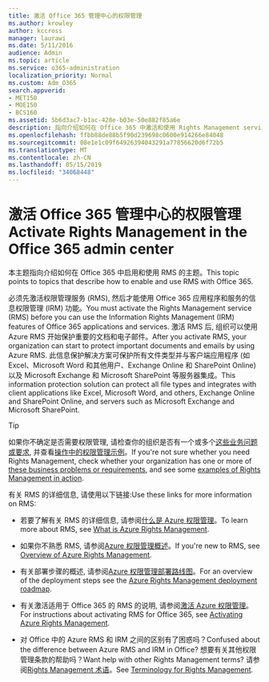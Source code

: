 ```yaml
---
title: 激活 Office 365 管理中心的权限管理
ms.author: krowley
author: kccross
manager: laurawi
ms.date: 5/11/2016
audience: Admin
ms.topic: article
ms.service: o365-administration
localization_priority: Normal
ms.custom: Adm_O365
search.appverid:
- MET150
- MOE150
- BCS160
ms.assetid: 5b6d3ac7-b1ac-428e-b03e-50e882f85a6e
description: 指向介绍如何在 Office 365 中激活和使用 Rights Management service 的主题。
ms.openlocfilehash: ffbb88de88b5f90d239698c0600e914266e84048
ms.sourcegitcommit: 08e1e1c09f64926394043291a77856620d6f72b5
ms.translationtype: MT
ms.contentlocale: zh-CN
ms.lasthandoff: 05/15/2019
ms.locfileid: "34068448"
---
```

# <a name="activate-rights-management-in-the-office-365-admin-center"></a><span data-ttu-id="42404-103">激活 Office 365 管理中心的权限管理</span><span class="sxs-lookup"><span data-stu-id="42404-103">Activate Rights Management in the Office 365 admin center</span></span>

<span data-ttu-id="42404-104">本主题指向介绍如何在 Office 365 中启用和使用 RMS 的主题。</span><span class="sxs-lookup"><span data-stu-id="42404-104">This topic points to topics that describe how to enable and use RMS with Office 365.</span></span>
  
<span data-ttu-id="42404-105">必须先激活权限管理服务 (RMS), 然后才能使用 Office 365 应用程序和服务的信息权限管理 (IRM) 功能。</span><span class="sxs-lookup"><span data-stu-id="42404-105">You must activate the Rights Management service (RMS) before you can use the Information Rights Management (IRM) features of Office 365 applications and services.</span></span> <span data-ttu-id="42404-106">激活 RMS 后, 组织可以使用 Azure RMS 开始保护重要的文档和电子邮件。</span><span class="sxs-lookup"><span data-stu-id="42404-106">After you activate RMS, your organization can start to protect important documents and emails by using Azure RMS.</span></span> <span data-ttu-id="42404-107">此信息保护解决方案可保护所有文件类型并与客户端应用程序 (如 Excel、Microsoft Word 和其他用户、Exchange Online 和 SharePoint Online) 以及 Microsoft Exchange 和 Microsoft SharePoint 等服务器集成。</span><span class="sxs-lookup"><span data-stu-id="42404-107">This information protection solution can protect all file types and integrates with client applications like Excel, Microsoft Word, and others, Exchange Online and SharePoint Online, and servers such as Microsoft Exchange and Microsoft SharePoint.</span></span>
  
> [!TIP]
> <span data-ttu-id="42404-108">如果你不确定是否需要权限管理, 请检查你的组织是否有一个或多个[这些业务问题或要求](https://docs.microsoft.com/rights-management/understand-explore/azure-rms-problems-it-solves), 并查看[操作中的权限管理示例](https://docs.microsoft.com/rights-management/understand-explore/what-admins-users-see)。</span><span class="sxs-lookup"><span data-stu-id="42404-108">If you're not sure whether you need Rights Management, check whether your organization has one or more of [these business problems or requirements](https://docs.microsoft.com/rights-management/understand-explore/azure-rms-problems-it-solves), and see some [examples of Rights Management in action](https://docs.microsoft.com/rights-management/understand-explore/what-admins-users-see).</span></span> 
  
<span data-ttu-id="42404-109">有关 RMS 的详细信息, 请使用以下链接:</span><span class="sxs-lookup"><span data-stu-id="42404-109">Use these links for more information on RMS:</span></span>
  
- <span data-ttu-id="42404-110">若要了解有关 RMS 的详细信息, 请参阅[什么是 Azure 权限管理](https://docs.microsoft.com/rights-management/understand-explore/what-is-azure-rms)。</span><span class="sxs-lookup"><span data-stu-id="42404-110">To learn more about RMS, see [What is Azure Rights Management](https://docs.microsoft.com/rights-management/understand-explore/what-is-azure-rms).</span></span>
    
- <span data-ttu-id="42404-111">如果你不熟悉 RMS, 请参阅[Azure 权限管理概述](https://docs.microsoft.com/rights-management/understand-explore/azure-rights-management)。</span><span class="sxs-lookup"><span data-stu-id="42404-111">If you're new to RMS, see [Overview of Azure Rights Management](https://docs.microsoft.com/rights-management/understand-explore/azure-rights-management).</span></span>
    
- <span data-ttu-id="42404-112">有关部署步骤的概述, 请参阅[Azure 权限管理部署路线图](https://docs.microsoft.com/rights-management/plan-design/deployment-roadmap)。</span><span class="sxs-lookup"><span data-stu-id="42404-112">For an overview of the deployment steps see the [Azure Rights Management deployment roadmap](https://docs.microsoft.com/rights-management/plan-design/deployment-roadmap).</span></span>
    
- <span data-ttu-id="42404-113">有关激活适用于 Office 365 的 RMS 的说明, 请参阅[激活 Azure 权限管理](https://technet.microsoft.com/library/jj658941.aspx)。</span><span class="sxs-lookup"><span data-stu-id="42404-113">For instructions about activating RMS for Office 365, see [Activating Azure Rights Management](https://technet.microsoft.com/library/jj658941.aspx).</span></span>
    
- <span data-ttu-id="42404-114">对 Office 中的 Azure RMS 和 IRM 之间的区别有了困惑吗？</span><span class="sxs-lookup"><span data-stu-id="42404-114">Confused about the difference between Azure RMS and IRM in Office?</span></span> <span data-ttu-id="42404-115">想要有关其他权限管理条款的帮助吗？</span><span class="sxs-lookup"><span data-stu-id="42404-115">Want help with other Rights Management terms?</span></span> <span data-ttu-id="42404-116">请参阅[Rights Management 术语](https://technet.microsoft.com/library/dn595132.aspx)。</span><span class="sxs-lookup"><span data-stu-id="42404-116">See [Terminology for Rights Management](https://technet.microsoft.com/library/dn595132.aspx).</span></span>
    

